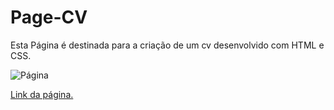 # Page-CV
Esta Página é destinada para a criação de um cv desenvolvido com HTML e CSS.

![Página](https://github.com/Bscanto/BrunoSCanto/assets/75629284/e1e75977-bbff-45ac-8f48-eb94b6775016)

[Link da página.](https://bscanto.github.io/BrunoSCanto/)
